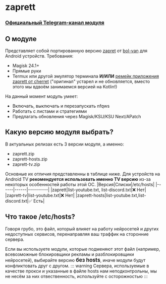 # zaprett

### [Официальный Telegram-канал модуля](https://t.me/zaprett_module)

## О модуле
Представляет собой портированную версию [zapret](https://github.com/bol-van/zapret/) от [bol-van](https://github.com/bol-van/) для Android устройств.
Требования:
* Magisk 24.1+
* Прямые руки
* Termux или другой эмулятор терминала **И/ИЛИ**  [ремейк приложения zaprett от cherret](https://еithub.com/CherretGit/zaprett-app) ("оригинал" устарел и не обновляется, вместо этого мы вдвоём занимаемся версией на Kotlin!)

На данный момент модуль умеет:
+ Включать, выключать и перезапускать nfqws
+ Работать с листами и стратегиями
+ Предлагать обновления через Magisk/KSU/KSU Next/APatch

## Какую версию модуля выбрать?

В актуальных релизах есть 3 версии модуля, а именно:
- zaprett.zip
- zaprett-hosts.zip
- zaprett-tv.zip

Основные их отличия представленны в таблице ниже.
Для устройств на Android TV **рекомендуется использовать именно TV версию** из-за некоторых особенностей работы этой ОС.
|Версия|Списки|/etc/hosts|
|------|------|----------|
|zaprett|list-youtube.txt, list-discord.txt|:x: Нет|
|zaprett-tv|list-youtube.txt|:x: Нет|
|zaprett-hosts|list-youtube.txt,list-discord.txt|:white_check_mark: Есть|

## Что такое /etc/hosts?
Говоря грубо, это файл, который влияет на работу нейросетей и других недоступных сервисов, перенаправляя ваш траффик на сторонние сервера.

Если вы используете модули, которые подменяют этот файл (например, всевозможные блокировщики рекламы и разблокировщики нейросетей), выбирайте версию <big>**без hosts**</big>, иначе модули будут конфликтовать друг с другом.
::: warning
Сервера, используемые в качестве прокси и указанные в файле hosts нам неподконтрольны, мы не несём за них отвественность, используйте с осторожностью
:::

